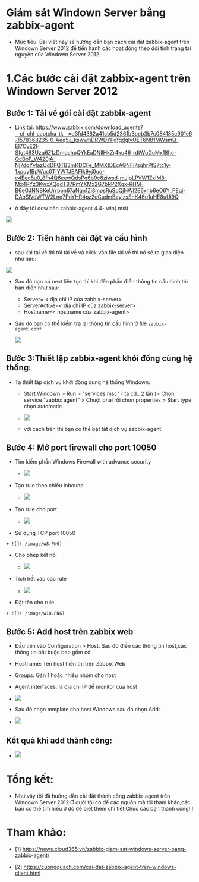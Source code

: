 
# Giám sát Windown Server bằng zabbix-agent

- Mục tiêu: Bài viết này sẽ hướng dẫn bạn cách cài đặt zabbix-agent trên Windown Server 2012 để tiến hành các hoạt động theo dõi tình trạng tài nguyên của 
 Windown Server 2012.
  
 
# 1.Các bước cài đặt zabbix-agent trên Windown Server 2012

## Bước 1: Tải về gói cài đặt zabbix-agent
  
 + Link tải: https://www.zabbix.com/download_agents?__cf_chl_captcha_tk__=d3fd4382a41cb5d2361b3beb3b7c084185c901e6-1578368235-0-Aeq5J_kswwhDRWDYPgfgdgIvOET6N81MWsmQ-EI7OyE2I-Sfgt483Uzq6Z1zDmqahoQYkEaDNllHkZr4ko46_rdtWuGuMx18hc-QcBoF_W420jA-Nj7dqYvlazUdDFQTB3mKDCFe_MMXtDEcAGNFi7sqhrPtS7tc1y-1xpuy1BpWuc0TIYWTJEAFIk9yj0uo-c4Eeq5u0_8fh4Q6eewQdsPg6b9c8ziwsd-mJjpLPVW1ZxIM8-Mx4PYz3KwxXQgdT87RmYXMx2G7bRP2Xqx-RHM-B6eGJNNBKeUrrpbn67aNqn1Zl8mpsRuSpQjNWl2E6xhb6eO6Y_PEqi-DAbSlVdWTW2Lnq7PoYHR4pz2eCudmBaylzsSnK46u1uHE8uUi9Q

 + ở đây tôi dow bản zabbix-agent 4.4- win( msi)
  
  ![]( /image/w3.PNG)
  
## Bước 2: Tiến hành cài đặt và cấu hình
 
 - sau khi tải về thì tôi tải về và click vào file tải về thì nó sẽ ra giao diện như sau:
   
  ![]( /image/w14.PNG)

 - Sau đó bạn cứ next liên tục thì khi đến phần điền thông tin cấu hình thì bạn điền như sau:
   
   + Server= < địa chỉ IP của zabbix-server>
   + ServerActive=< địa chỉ IP của zabbix-server>
   + Hostname=< hostname của zabbix-agent>
   
 - Sau đó bạn có thể kiểm tra lại thông tin cấu hình ở file `zabbix-agent.conf`
   
   ![]( /image/w16.PNG)   
   
## Bước 3:Thiết lập zabbix-agent khỏi đồng cùng hệ thống:

  - Ta thiết lập dịch vụ khởi động cùng hệ thống Windown:
    
	+ Start Windown > Run > "services.msc" ( ta cd.. 2 lần )> Chọn service "zabbix agent" > Chuột phải rồi chon properties > Start type chọn automatic
	
	+ ![]( /image/w4.PNG)
	
	+ với cách trên thì bạn có thể bật tắt dịch vụ zabbix-agent.
	
## Bước 4: Mở port firewall cho port 10050

   - Tìm kiếm phần Windows Firewall with advance security

     + ![]( /image/w5.PNG)

   - Tạo rule theo chiều inbound
   
     + ![]( /image/w6.PNG)
  
   - Tạo rule cho port

     + ![]( /image/w7.PNG)
   
   - Sử dụng TCP port 10050
    
	+ ![]( /image/w8.PNG)

   - Cho phép kết nối

     + ![]( /image/w9.PNG)

   - Tích hết vào các rule

     + ![]( /image/ww.PNG)

   - Đặt tên cho rule
     
    + ![]( /image/w10.PNG)

## Bước 5: Add host trên zabbix web

  - Đầu tiên vào Configuration > Host. Sau đó điền các thông tin host,các thông tin bắt buộc bao gồm có:
   
   + Hostname: Tên host hiển thị trên Zabbix Web
   + Groups: Gán 1 hoặc nhiều nhóm cho host
   + Agent interfaces: là địa chỉ IP để monitor của host 
   
   + ![]( /image/w13.PNG)
   
  - Sau đó chọn template cho host Windows sau đó chọn Add:
  
   + ![]( /image/w11.PNG)
   
## Kết quả khi add thành công:

  - ![]( /image/w11.PNG)

# Tổng kết:

  - Như vậy tôi đã hướng dẫn cài đặt thành công zabbix-agent trên Windown Server 2012.Ở dưới tôi có để các nguồn mà tôi tham khảo,các bạn có thể tìm hiểu ở
  đó để biết thêm chi tiết.Chúc các bạn thành công!!!
  
# Tham khảo:

 - [1] https://news.cloud365.vn/zabbix-giam-sat-windows-server-bang-zabbix-agent/

 - [2] https://cuongquach.com/cai-dat-zabbix-agent-tren-windows-client.html 

  
   
  
   
   